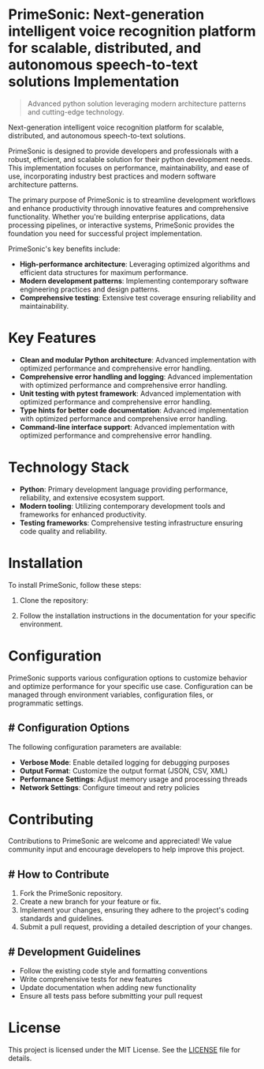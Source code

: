<!-- fallback_PrimeSonic_20250802102054_36453 -->

# PrimeSonic: Next-generation intelligent voice recognition platform for scalable, distributed, and autonomous speech-to-text solutions Implementation
> Advanced python solution leveraging modern architecture patterns and cutting-edge technology.

Next-generation intelligent voice recognition platform for scalable, distributed, and autonomous speech-to-text solutions.

PrimeSonic is designed to provide developers and professionals with a robust, efficient, and scalable solution for their python development needs. This implementation focuses on performance, maintainability, and ease of use, incorporating industry best practices and modern software architecture patterns.

The primary purpose of PrimeSonic is to streamline development workflows and enhance productivity through innovative features and comprehensive functionality. Whether you're building enterprise applications, data processing pipelines, or interactive systems, PrimeSonic provides the foundation you need for successful project implementation.

PrimeSonic's key benefits include:

* **High-performance architecture**: Leveraging optimized algorithms and efficient data structures for maximum performance.
* **Modern development patterns**: Implementing contemporary software engineering practices and design patterns.
* **Comprehensive testing**: Extensive test coverage ensuring reliability and maintainability.

# Key Features

* **Clean and modular Python architecture**: Advanced implementation with optimized performance and comprehensive error handling.
* **Comprehensive error handling and logging**: Advanced implementation with optimized performance and comprehensive error handling.
* **Unit testing with pytest framework**: Advanced implementation with optimized performance and comprehensive error handling.
* **Type hints for better code documentation**: Advanced implementation with optimized performance and comprehensive error handling.
* **Command-line interface support**: Advanced implementation with optimized performance and comprehensive error handling.

# Technology Stack

* **Python**: Primary development language providing performance, reliability, and extensive ecosystem support.
* **Modern tooling**: Utilizing contemporary development tools and frameworks for enhanced productivity.
* **Testing frameworks**: Comprehensive testing infrastructure ensuring code quality and reliability.

# Installation

To install PrimeSonic, follow these steps:

1. Clone the repository:


2. Follow the installation instructions in the documentation for your specific environment.

# Configuration

PrimeSonic supports various configuration options to customize behavior and optimize performance for your specific use case. Configuration can be managed through environment variables, configuration files, or programmatic settings.

## # Configuration Options

The following configuration parameters are available:

* **Verbose Mode**: Enable detailed logging for debugging purposes
* **Output Format**: Customize the output format (JSON, CSV, XML)
* **Performance Settings**: Adjust memory usage and processing threads
* **Network Settings**: Configure timeout and retry policies

# Contributing

Contributions to PrimeSonic are welcome and appreciated! We value community input and encourage developers to help improve this project.

## # How to Contribute

1. Fork the PrimeSonic repository.
2. Create a new branch for your feature or fix.
3. Implement your changes, ensuring they adhere to the project's coding standards and guidelines.
4. Submit a pull request, providing a detailed description of your changes.

## # Development Guidelines

* Follow the existing code style and formatting conventions
* Write comprehensive tests for new features
* Update documentation when adding new functionality
* Ensure all tests pass before submitting your pull request

# License

This project is licensed under the MIT License. See the [LICENSE](https://github.com/Muramatsuu/PrimeSonic/blob/main/LICENSE) file for details.
